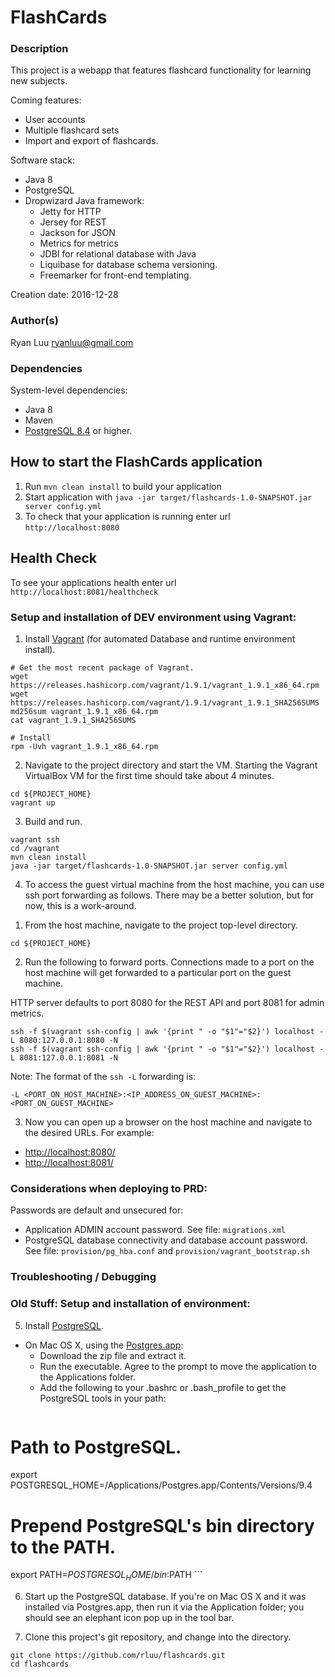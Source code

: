 # FlashCards

### Description

This project is a webapp that features flashcard functionality for learning new subjects.

Coming features:
- User accounts
- Multiple flashcard sets
- Import and export of flashcards.

Software stack:
- Java 8
- PostgreSQL
- Dropwizard Java framework:
  - Jetty for HTTP
  - Jersey for REST
  - Jackson for JSON
  - Metrics for metrics
  - JDBI for relational database with Java
  - Liquibase for database schema versioning.
  - Freemarker for front-end templating.

Creation date: 2016-12-28

### Author(s)

Ryan Luu
ryanluu@gmail.com

### Dependencies

System-level dependencies:
- Java 8
- Maven
- [PostgreSQL 8.4](http://www.postgresql.org/) or higher.

How to start the FlashCards application
---

1. Run `mvn clean install` to build your application
1. Start application with `java -jar target/flashcards-1.0-SNAPSHOT.jar server config.yml`
1. To check that your application is running enter url `http://localhost:8080`

Health Check
---

To see your applications health enter url `http://localhost:8081/healthcheck`


### Setup and installation of DEV environment using Vagrant:

1. Install [Vagrant](https://releases.hashicorp.com/vagrant/) (for automated Database and runtime environment install).

```
# Get the most recent package of Vagrant.
wget https://releases.hashicorp.com/vagrant/1.9.1/vagrant_1.9.1_x86_64.rpm
wget https://releases.hashicorp.com/vagrant/1.9.1/vagrant_1.9.1_SHA256SUMS
md256sum vagrant_1.9.1_x86_64.rpm
cat vagrant_1.9.1_SHA256SUMS

# Install
rpm -Uvh vagrant_1.9.1_x86_64.rpm
```

2. Navigate to the project directory and start the VM.
Starting the Vagrant VirtualBox VM for the first time should take about 4 minutes.

```
cd ${PROJECT_HOME}
vagrant up
```

3.  Build and run.

```
vagrant ssh
cd /vagrant
mvn clean install
java -jar target/flashcards-1.0-SNAPSHOT.jar server config.yml
```

4.  To access the guest virtual machine from the host machine, you can use ssh port forwarding as follows.  There may be a better solution, but for now, this is a work-around.

1) From the host machine, navigate to the project top-level directory.

```
cd ${PROJECT_HOME}
```

2) Run the following to forward ports.  Connections made to a port on the host machine will get forwarded to a particular port on the guest machine.

HTTP server defaults to port 8080 for the REST API and port 8081 for admin metrics.
```
ssh -f $(vagrant ssh-config | awk '{print " -o "$1"="$2}') localhost -L 8080:127.0.0.1:8080 -N
ssh -f $(vagrant ssh-config | awk '{print " -o "$1"="$2}') localhost -L 8081:127.0.0.1:8081 -N
```

Note: The format of the `ssh -L` forwarding is:
```
-L <PORT_ON_HOST_MACHINE>:<IP_ADDRESS_ON_GUEST_MACHINE>:<PORT_ON_GUEST_MACHINE>
```

3) Now you can open up a browser on the host machine and navigate to the desired URLs.  For example:

- [http://localhost:8080/](http://localhost:8080/)
- [http://localhost:8081/](http://localhost:8081/)


### Considerations when deploying to PRD:

Passwords are default and unsecured for:
  - Application ADMIN account password.  See file: `migrations.xml`
  - PostgreSQL database connectivity and database account password.  
    See file: `provision/pg_hba.conf` and `provision/vagrant_bootstrap.sh`


### Troubleshooting / Debugging

### Old Stuff: Setup and installation of environment:

5. Install [PostgreSQL](http://www.postgresql.org/download/).
  - On Mac OS X, using the [Postgres.app](http://postgresapp.com/):
    - Download the zip file and extract it.
    - Run the executable.  Agree to the prompt to move the application to the Applications folder.
    - Add the following to your .bashrc or .bash_profile to get the PostgreSQL tools in your path:
    ```
# Path to PostgreSQL.
export POSTGRESQL_HOME=/Applications/Postgres.app/Contents/Versions/9.4

# Prepend PostgreSQL's bin directory to the PATH.
export PATH=$POSTGRESQL_HOME/bin:$PATH
    ```

6. Start up the PostgreSQL database.  If you're on Mac OS X and it was installed via Postgres.app, then run it via the Application folder; you should see an elephant icon pop up in the tool bar.

7. Clone this project's git repository, and change into the directory.
  ```
git clone https://github.com/rluu/flashcards.git
cd flashcards
  ```


